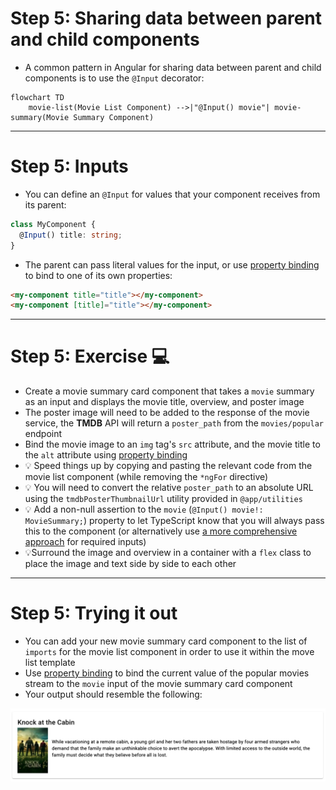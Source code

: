 # Step 5: Sharing data between parent and child components

<div class="dense">

- A common pattern in Angular for sharing data between parent and child components is to use the `@Input` decorator:

</div>

```mermaid
flowchart TD
    movie-list(Movie List Component) -->|"@Input() movie"| movie-summary(Movie Summary Component)
```

---

# Step 5: Inputs

<div class="dense">

- You can define an `@Input` for values that your component receives from its parent:

```typescript
class MyComponent {
  @Input() title: string;
}
```

- The parent can pass literal values for the input, or use [property binding](https://angular.io/guide/property-binding) to bind to one of its own properties:

```html
<my-component title="title"></my-component>
<my-component [title]="title"></my-component>
```

</div>

---

# Step 5: Exercise 💻

<div class="dense">

- Create a movie summary card component that takes a `movie` summary as an input and displays the movie title, overview, and poster image
- The poster image will need to be added to the response of the movie service, the **TMDB** API will return a `poster_path` from the `movies/popular` endpoint
- Bind the movie image to an `img` tag's `src` attribute, and the movie title to the `alt` attribute using [property binding](https://angular.io/guide/property-binding)
- 💡 Speed things up by copying and pasting the relevant code from the movie list component (while removing the `*ngFor` directive)
- 💡 You will need to convert the relative `poster_path` to an absolute URL using the `tmdbPosterThumbnailUrl` utility provided in `@app/utilities`
- 💡 Add a non-null assertion to the `movie` (`@Input() movie!: MovieSummary;`) property to let TypeScript know that you will always pass this to the component (or alternatively use [a more comprehensive approach](https://timdeschryver.dev/blog/required-input-parameters) for required inputs)
- 💡Surround the image and overview in a container with a `flex` class to place the image and text side by side to each other

</div>

---

<div class="dense">

# Step 5: Trying it out

- You can add your new movie summary card component to the list of `imports` for the movie list component in order to use it within the move list template
- Use [property binding](https://angular.io/guide/property-binding) to bind the current value of the popular movies stream to the `movie` input of the movie summary card component
- Your output should resemble the following:

<img src="/images/movie-summary-card.png" alt="Screenshot of movie summary card" />

</div>
